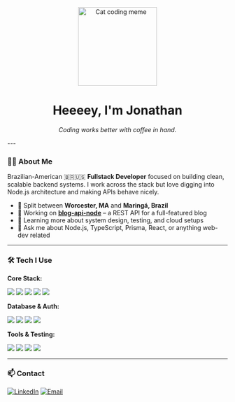 <div id="header" align="center">
  <img src="https://media.giphy.com/media/v1.Y2lkPTc5MGI3NjExcjc0OWhsdjh1bXU4ODI1aGI5cTU4M2VwN2p4N2xib25uOWZubXVnOSZlcD12MV9naWZzX3NlYXJjaCZjdD1n/v3Rb7dGuvkmaRi6qei/giphy.gif" width="180" alt="Cat coding meme"/>
  <h1>Heeeey, I'm Jonathan</h1>
  <p><em>Coding works better with coffee in hand.</em></p>
</div>
---

### 👨‍💻 About Me

Brazilian-American 🇧🇷🇺🇸 **Fullstack Developer** focused on building clean, scalable backend systems. I work across the stack but love digging into Node.js architecture and making APIs behave nicely.

- 📍 Split between **Worcester, MA** and **Maringá, Brazil**
- 🔭 Working on **[blog-api-node](https://github.com/Jbampa/blog-api-node)** – a REST API for a full-featured blog
- 🌱 Learning more about system design, testing, and cloud setups
- 💬 Ask me about Node.js, TypeScript, Prisma, React, or anything web-dev related

---

### 🛠️ Tech I Use

**Core Stack:**
<p>
  <a href="https://nodejs.org"><img src="https://img.shields.io/badge/Node.js-339933?style=for-the-badge&logo=nodedotjs&logoColor=white"/></a>
  <a href="https://www.typescriptlang.org/"><img src="https://img.shields.io/badge/TypeScript-3178C6?style=for-the-badge&logo=typescript&logoColor=white"/></a>
  <a href="https://reactjs.org/"><img src="https://img.shields.io/badge/React-61DAFB?style=for-the-badge&logo=react&logoColor=black"/></a>
  <a href="https://expressjs.com"><img src="https://img.shields.io/badge/Express.js-000000?style=for-the-badge&logo=express&logoColor=white"/></a>
  <a href="https://www.prisma.io/"><img src="https://img.shields.io/badge/Prisma-2D3748?style=for-the-badge&logo=prisma&logoColor=white"/></a>
</p>

**Database & Auth:**
<p>
  <a href="https://www.mysql.com/"><img src="https://img.shields.io/badge/MySQL-4479A1?style=for-the-badge&logo=mysql&logoColor=white"/></a>
  <a href="https://www.postgresql.org"><img src="https://img.shields.io/badge/PostgreSQL-4169E1?style=for-the-badge&logo=postgresql&logoColor=white"/></a>
  <a href="https://www.passportjs.org/"><img src="https://img.shields.io/badge/Passport.js-000000?style=for-the-badge&logo=passport&logoColor=white"/></a>
  <a href="https://jwt.io"><img src="https://img.shields.io/badge/JWT-000000?style=for-the-badge&logo=jsonwebtokens&logoColor=white"/></a>
</p>

**Tools & Testing:**
<p>
  <a href="https://git-scm.com/"><img src="https://img.shields.io/badge/Git-F05032?style=for-the-badge&logo=git&logoColor=white"/></a>
  <a href="https://jestjs.io"><img src="https://img.shields.io/badge/Jest-C21325?style=for-the-badge&logo=jest&logoColor=white"/></a>
  <a href="https://www.docker.com/"><img src="https://img.shields.io/badge/Docker-2496ED?style=for-the-badge&logo=docker&logoColor=white"/></a>
  <a href="https://www.zod.dev/"><img src="https://img.shields.io/badge/Zod-3E67B1?style=for-the-badge&logo=zod&logoColor=white"/></a>
</p>

---

### 📫 Contact

<p align="left">
  <a href="https://www.linkedin.com/in/jonathan-bampa-36458a227/?locale=en_US" target="blank"><img src="https://img.shields.io/badge/LinkedIn-0077B5?style=for-the-badge&logo=linkedin&logoColor=white" alt="LinkedIn"/></a>
  <a href="mailto:jbampaa@gmail.com" target="blank"><img src="https://img.shields.io/badge/Email-D14836?style=for-the-badge&logo=gmail&logoColor=white" alt="Email"/></a>
</p>
